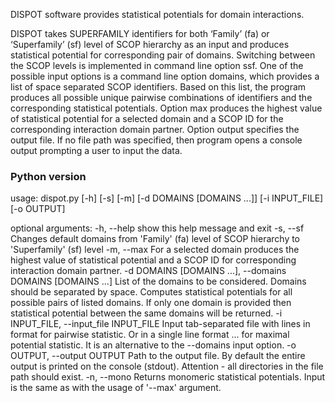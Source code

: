 DISPOT software provides statistical potentials for domain interactions.

DISPOT takes SUPERFAMILY identifiers for both ‘Family’ (fa) or ‘Superfamily’ (sf) level of SCOP hierarchy as an input and produces statistical potential for corresponding pair of domains. Switching between the SCOP levels is implemented in command line option ssf.  One of the possible input options is a command line option domains, which provides a list of space separated SCOP identifiers. Based on this list, the program produces all possible unique pairwise combinations of identifiers and the corresponding statistical potentials. Option max produces the highest value of statistical potential for a selected domain and a SCOP ID for the corresponding interaction domain partner. Option output specifies the output file. If no file path was specified, then program opens a console output prompting a user to input the data. 


### Python version ###

usage: dispot.py [-h] [-s] [-m] [-d DOMAINS [DOMAINS ...]] [-i INPUT_FILE]
                 [-o OUTPUT]

optional arguments:
  -h, --help            show this help message and exit
  -s, --sf              Changes default domains from 'Family' (fa) level of
                        SCOP hierarchy to 'Superfamily' (sf) level
  -m, --max             For a selected domain produces the highest value of
                        statistical potential and a SCOP ID for corresponding
                        interaction domain partner.
  -d DOMAINS [DOMAINS ...], --domains DOMAINS [DOMAINS ...]
                        List of the domains to be considered. Domains should
                        be separated by space. Computes statistical potentials
                        for all possible pairs of listed domains. If only one
                        domain is provided then statistical potential between
                        the same domains will be returned.
  -i INPUT_FILE, --input_file INPUT_FILE
                        Input tab-separated file with lines in format
                        <domain1> <domain2> for pairwise statistic. Or in a
                        single line format <domain1> <domain2> <domain3> ...
                        for maximal potential statistic. It is an alternative
                        to the --domains input option.
  -o OUTPUT, --output OUTPUT
                        Path to the output file. By default the entire output
                        is printed on the console (stdout). Attention - all
                        directories in the file path should exist.
  -n, --mono            Returns monomeric statistical potentials. Input is the
                        same as with the usage of '--max' argument.

